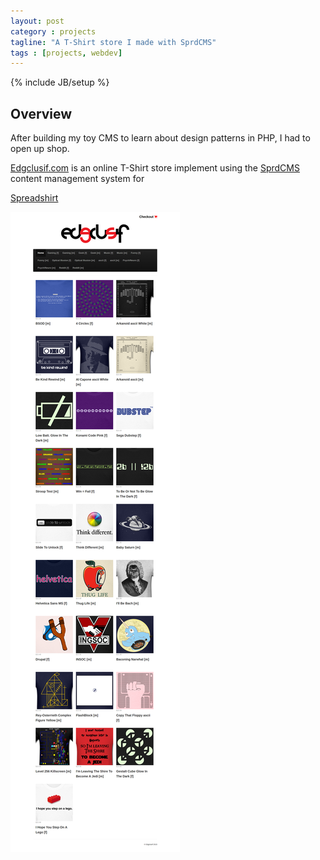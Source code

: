 ```yaml
---
layout: post
category : projects
tagline: "A T-Shirt store I made with SprdCMS"
tags : [projects, webdev]
---
```

{% include JB/setup %}

## Overview

After building my toy CMS to learn about design patterns in PHP, I had to open up shop.

[Edgclusif.com](http://edgclusif.com/) is an online T-Shirt store implement using the [SprdCMS](/projects/2013/03/25/sprdcms/) content management system for 

[Spreadshirt](http://www.spreadshirt.com/)

![edgclusif](/assets/img/edgclusif/edgclusif_screenshot.png)